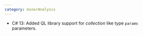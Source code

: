 ```yaml
---
category: minorAnalysis
---
```

* C# 13: Added QL library support for *collection* like type `params` parameters.
